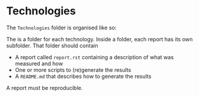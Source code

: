# Technologies

The `Technologies` folder is organised like so:

The is a folder for each technology. Inside a folder, each report has its own subfolder. That folder should contain
- A report called `report.rst` containing a description of what was measured and how
- One or more scripts to (re)generate the results
- A `README.md` that describes how to generate the results

A report must be reproducible.